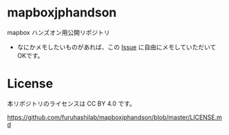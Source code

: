 # mapboxjphandson
mapbox ハンズオン用公開リポジトリ

* なにかメモしたいものがあれば、この [Issue](https://github.com/furuhashilab/mapboxjphandson/issues/) に自由にメモしていただいてOKです。

# License 
本リポジトリのライセンスは CC BY 4.0 です。

https://github.com/furuhashilab/mapboxjphandson/blob/master/LICENSE.md
